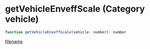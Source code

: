 # getVehicleEnveffScale (Category vehicle)

```js
function getVehicleEnveffScale(vehicle: number): number
```

[filename](getVehicleEnveffScale_m.md ':include')